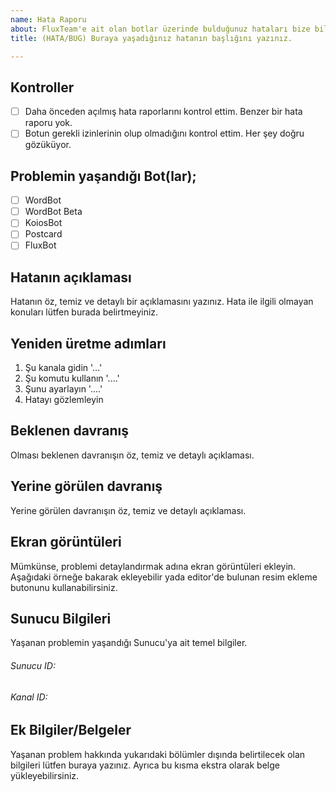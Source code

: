 ```yaml
---
name: Hata Raporu
about: FluxTeam'e ait olan botlar üzerinde bulduğunuz hataları bize bildirerek gelişmemize yardımcı olmak için hata raporu oluşturun.
title: (HATA/BUG) Buraya yaşadığınız hatanın başlığını yazınız. 

---
```


## Kontroller
- [ ] Daha önceden açılmış hata raporlarını kontrol ettim. Benzer bir hata raporu yok.  <!-- Köşeli parantezin içine 'X' yazınız -->
- [ ] Botun gerekli izinlerinin olup olmadığını kontrol ettim. Her şey doğru gözüküyor. <!-- Köşeli parantezin içine 'X' yazınız -->

## Problemin yaşandığı Bot(lar);
<!-- Köşeli parantezin içine 'X' yazınız -->
- [ ] WordBot
- [ ] WordBot Beta
- [ ] KoiosBot
- [ ] Postcard
- [ ] FluxBot

## Hatanın açıklaması
Hatanın öz, temiz ve detaylı bir açıklamasını yazınız. Hata ile ilgili olmayan konuları lütfen burada belirtmeyiniz.

## Yeniden üretme adımları
<!-- ÖRNEKTİR KENDİNİZE GÖRE DOLDURUN -->
1. Şu kanala gidin '...'
2. Şu komutu kullanın '....'
3. Şunu ayarlayın '....'
4. Hatayı gözlemleyin

## Beklenen davranış
Olması beklenen davranışın öz, temiz ve detaylı açıklaması.

## Yerine görülen davranış
Yerine görülen davranışın öz, temiz ve detaylı açıklaması.

## Ekran görüntüleri
Mümkünse, problemi detaylandırmak adına ekran görüntüleri ekleyin. Aşağıdaki örneğe bakarak ekleyebilir yada editor'de bulunan resim ekleme butonunu kullanabilirsiniz.
<!-- ![Örnek](/assets/github_issues.png) -->

## Sunucu Bilgileri
Yaşanan problemin yaşandığı Sunucu'ya ait temel bilgiler.
###### Sunucu ID:
###### Kanal ID:

## Ek Bilgiler/Belgeler
Yaşanan problem hakkında yukarıdaki bölümler dışında belirtilecek olan bilgileri lütfen buraya yazınız. Ayrıca bu kısma ekstra olarak belge yükleyebilirsiniz. 
